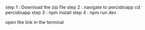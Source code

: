step 1 : Download the zip file 
step 2 : navigate to percidioapp    cd percidioapp
step 3 : npm install
step 4 : npm run dev

open the link in the terminal 
